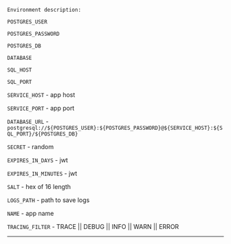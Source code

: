     Environment description:

`POSTGRES_USER`

`POSTGRES_PASSWORD`

`POSTGRES_DB`

`DATABASE`

`SQL_HOST`

`SQL_PORT`

`SERVICE_HOST` - app host

`SERVICE_PORT` - app port

`DATABASE_URL` - `postgresql://${POSTGRES_USER}:${POSTGRES_PASSWORD}@${SERVICE_HOST}:${SQL_PORT}/${POSTGRES_DB}`

`SECRET` - random

`EXPIRES_IN_DAYS` - jwt

`EXPIRES_IN_MINUTES` - jwt

`SALT` - hex of 16 length

`LOGS_PATH` - path to save logs

`NAME` - app name

`TRACING_FILTER` - TRACE || DEBUG || INFO || WARN || ERROR

---
